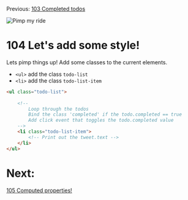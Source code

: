 Previous: [103 Completed todos](./103-completed.md)

![Pimp my ride](https://media.giphy.com/media/11D58BcKqFrL1e/giphy.gif)
# 104 Let's add some style!
Lets pimp things up! Add some classes to the current elements.

- `<ul>` add the class `todo-list`
- `<li>` add the class `todo-list-item`

```html
<ul class="todo-list">
    
    <!--
        Loop through the todos
        Bind the class 'completed' if the todo.completed == true
        Add click event that toggles the todo.completed value
    -->
    <li class="todo-list-item">
        <!-- Print out the tweet.text -->
    </li>
</ul>
```

# Next:
[105 Computed properties!](./105-computed-properties.md)
